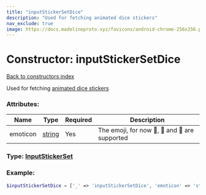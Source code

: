 ```yaml
---
title: "inputStickerSetDice"
description: "Used for fetching animated dice stickers"
nav_exclude: true
image: https://docs.madelineproto.xyz/favicons/android-chrome-256x256.png
---
```

# Constructor: inputStickerSetDice  
[Back to constructors index](/API_docs/constructors/index.html)



Used for fetching [animated dice stickers](https://core.telegram.org/api/dice)

### Attributes:

| Name     |    Type       | Required | Description |
|----------|---------------|----------|-------------|
|emoticon|[string](/API_docs/types/string.html) | Yes|The emoji, for now 🏀, 🎲 and 🎯 are supported|



### Type: [InputStickerSet](/API_docs/types/InputStickerSet.html)


### Example:

```php
$inputStickerSetDice = ['_' => 'inputStickerSetDice', 'emoticon' => 'string'];
```  
